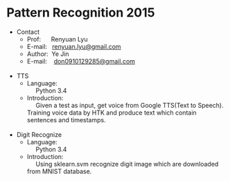 # Pattern Recognition 2015

* Contact
  * Prof:   &nbsp;&nbsp;&nbsp;&nbsp;&nbsp;Renyuan Lyu <br>
  * E-mail:  &nbsp;&nbsp;renyuan.lyu@gmail.com
  * Author: &nbsp;Ye Jin <br>
  * E-mail:  &nbsp;&nbsp;&nbsp;don0910129285@gmail.com
<br><br>
* TTS
  * Language:
    <br>&nbsp;&nbsp;&nbsp;&nbsp;
    Python 3.4
  * Introduction:
    <br>&nbsp;&nbsp;&nbsp;&nbsp;
    Given a test as input, get voice from Google TTS(Text to Speech). Training voice data by HTK and produce text which    contain sentences and timestamps.
<br><br>
* Digit Recognize
  * Language: 
    <br>&nbsp;&nbsp;&nbsp;&nbsp; 
    Python 3.4
  * Introduction:
    <br>&nbsp;&nbsp;&nbsp;&nbsp;
    Using sklearn.svm recognize digit image which are downloaded from MNIST database.
  
